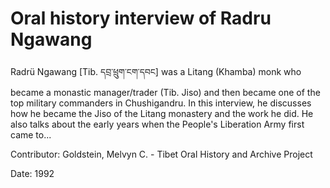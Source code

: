 # Oral history interview of Radru Ngawang  
Radrü Ngawang [Tib. དབྲ་ཕྲུག་ངག་དབང] was a Litang (Khamba) monk who became a monastic manager/trader (Tib. Jiso) and then became one of the top military commanders in Chushigandru. In this interview, he discusses how he became the Jiso of the Litang monastery and the work he did. He also talks about the early years when the People's Liberation Army first came to... 

Contributor: Goldstein, Melvyn C. - Tibet Oral History and Archive Project  

Date:
1992  

